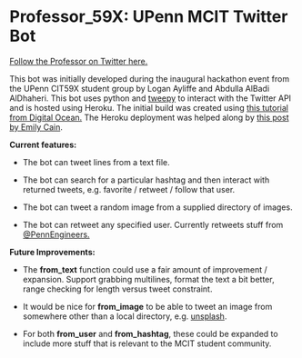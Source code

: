 # Professor_59X: UPenn MCIT Twitter Bot

[Follow the Professor on Twitter here.](https://twitter.com/Professor_59X)

This bot was initially developed during the inaugural hackathon event from the UPenn CIT59X student group by Logan Ayliffe and Abdulla AlBadi AlDhaheri. This bot uses python and [tweepy](http://docs.tweepy.org/en/v3.8.0/api.html#status-methods) to interact with the Twitter API and is hosted using Heroku. The initial build was created using [this tutorial from Digital Ocean.](https://www.digitalocean.com/community/tutorials/how-to-create-a-twitterbot-with-python-3-and-the-tweepy-library) The Heroku deployment was helped along by [this post by Emily Cain](https://dev.to/emcain/how-to-set-up-a-twitter-bot-with-python-and-heroku-1n39).

**Current features:**

- The bot can tweet lines from a text file.

- The bot can search for a particular hashtag and then interact with returned tweets, e.g. favorite / retweet / follow that user.

- The bot can tweet a random image from a supplied directory of images.

- The bot can retweet any specified user. Currently retweets stuff from [@PennEngineers.](https://twitter.com/PennEngineers)

**Future Improvements:**

- The **from_text** function could use a fair amount of improvement / expansion. Support grabbing multilines, format the text a bit better, range checking for length versus tweet constraint.

- It would be nice for **from_image** to be able to tweet an image from somewhere other than a local directory, e.g. [unsplash](https://unsplash.com/).

- For both **from_user** and **from_hashtag**, these could be expanded to include more stuff that is relevant to the MCIT student community.




